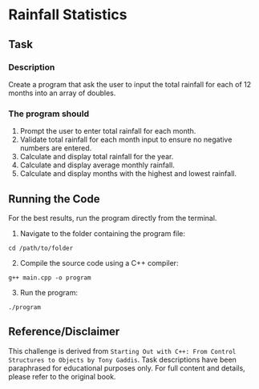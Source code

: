 # Rainfall Statistics

## Task

### Description
Create a program that ask the user to input the total rainfall for each of 12 months into an array of doubles. 

### The program should
1. Prompt the user to enter total rainfall for each month.
2. Validate total rainfall for each month input to ensure no negative numbers are entered.
3. Calculate and display total rainfall for the year.
4. Calculate and display average monthly rainfall.
5. Calculate and display months with the highest and lowest rainfall.

## Running the Code
For the best results, run the program directly from the terminal.

1. Navigate to the folder containing the program file:
```
cd /path/to/folder
```
2. Compile the source code using a C++ compiler:
```
g++ main.cpp -o program
```
3. Run the program:
```
./program
```

## Reference/Disclaimer
This challenge is derived from `Starting Out with C++: From Control Structures to Objects by Tony Gaddis`. Task descriptions have been paraphrased for educational purposes only. For full content and details, please refer to the original book.